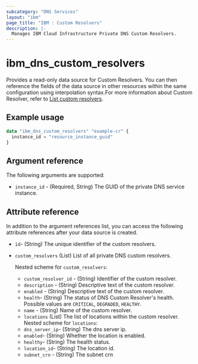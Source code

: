 ```yaml
---
subcategory: "DNS Services"
layout: "ibm"
page_title: "IBM : Custom Resolvers"
description: |-
  Manages IBM Cloud Infrastructure Private DNS Custom Resolvers.
---
```


# ibm_dns_custom_resolvers

Provides a read-only data source for Custom Resolvers. You can then reference the fields of the data source in other resources within the same configuration using interpolation syntax.For more information about Custom Resolver, refer to [List custom resolvers](https://cloud.ibm.com/apidocs/dns-svcs#list-custom-resolvers).


## Example usage

```terraform
data "ibm_dns_custom_resolvers" "example-cr" {
  instance_id = "resource_instance_guid"
}
```

## Argument reference
The following arguments are supported: 

- `instance_id` - (Required, String) The GUID of the private DNS service instance.

## Attribute reference
In addition to the argument references list, you can access the following attribute references after your data source is created. 

- `id`- (String) The unique identifier of the custom resolvers.
- `custom_resolvers` (List) List of all private DNS custom resolvers.
 
   Nested scheme for `custom_resolvers`:
   - `custom_resolver_id` - (String) Identifier of the  custom resolver.
   - `description` - (String) Descriptive text of the custom resolver.
   - `enabled` - (String) Descriptive text of the custom resolver.
   - `health`- (String) The status of DNS Custom Resolver's health. Possible values are `CRITICAL`, `DEGRADED`, `HEALTHY`.
   - `name` - (String) Name of the  custom resolver.
   - `locations` (List) The list of locations within the custom resolver. 
    Nested scheme for `locations`:
    - `dns_server_ip`- (String) The dns server ip.
    - `enabled`- (String) Whether the location is enabled.
    - `healthy`- (String) The health status.
    - `location_id`- (String) The location id.
    - `subnet_crn` - (String) The subnet crn
 	 
